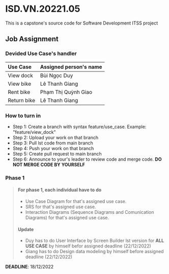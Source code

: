# ISD.VN.20221.05

This is a capstone's source code for Software Development ITSS project

## Job Assignment

### Devided Use Case's handler

| Use Case      | Assigned person's name  |
| :---          |    :---                 |
| View dock     | Bùi Ngọc Duy            |
| View bike     | Lê Thanh Giang          |
| Rent bike     | Phạm Thị Quỳnh Giao     |
| Return bike   | Lê Thanh Giang          |

### How to turn in
- Step 1: Create a branch with syntax feature/use_case. Example: "feature/view_dock"
- Step 2: Upload your work on that branch
- Step 3: Pull lst code from main branch 
- Step 4: Push your work on that branch
- Step 5: Create pull request to main branch
- Step 6: Announce to your's leader to review code and merge code. **DO NOT MERGE CODE BY YOURSELF**

### Phase 1

> #### For phase 1, each individual have to do 
>
> - Use Case Diagram for that's assigned use case.
> - SRS for that's assigned use case.
> - Interaction Diagrams (Sequence Diagrams and Comunication Diagrams) for that's assigned use case.
>
> #### Update
> 
> - Duy has to do User Interface by Screen Builder lst version for **ALL USE CASE** by himself befor assigned deadline (22/12/2022)
> - Giang has to do Design data modeling by himself before assigned deadline (22/12/2022)
>

**DEADLINE**: 18/12/2022
